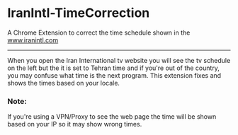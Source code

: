 # IranIntl-TimeCorrection

A Chrome Extension to correct the time schedule shown in the www.iranintl.com

---

When you open the Iran International tv website you will see the tv schedule on the left but the it is set to Tehran time and if you're out of the country, you may confuse what time is the next program. This extension fixes and shows the times based on your locale.

### Note:

If you're using a VPN/Proxy to see the web page the time will be shown based on your IP so it may show wrong times.

